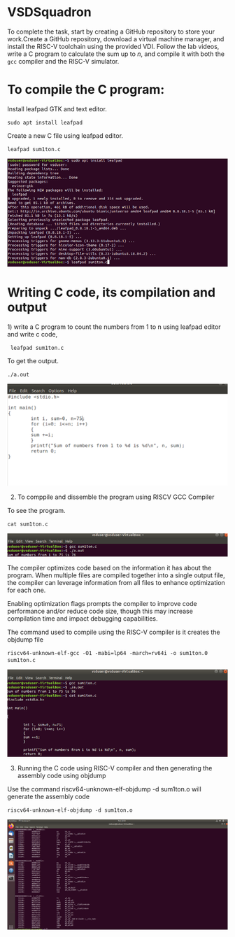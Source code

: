 # VSDSquadron
To complete the task, start by creating a GitHub repository to store your work.Create a GitHub repository, download a virtual machine manager, and install the RISC-V toolchain using the provided VDI. Follow the lab videos, write a C program to calculate the sum up to *n*, and compile it with both the `gcc` compiler and the RISC-V simulator.

<h1>To compile the C program:</h1>
Install leafpad GTK and text editor.
<l></l>

```
sudo apt install leafpad
```
Create a new C file using leafpad editor.
```
leafpad sum1ton.c
```
![Image Alt](https://github.com/Sathyan-ediga/VSDSquadron/blob/b21ab2a365d4fd93cbd357a12811d7458fc3f949/1.png)
<h1>Writing C code, its compilation and output</h1>
1) write a C program  to count the numbers from 1 to n using leafpad editor  and write c code,

```
 leafpad sum1ton.c
 ```

To get the output.
 ```
 ./a.out
 ```
![Image Alt](https://github.com/Sathyan-ediga/VSDSquadron/blob/main/2.png)

2) To comppile and dissemble the program using RISCV GCC Compiler

To see the program.

 ```
cat sum1ton.c
 ```
![Image Alt](https://github.com/Sathyan-ediga/VSDSquadron/blob/main/3.png)

The compiler optimizes code based on the information it has about the program. When multiple files are compiled together into a single output file, the compiler can leverage information from all files to enhance optimization for each one.

Enabling optimization flags prompts the compiler to improve code performance and/or reduce code size, though this may increase compilation time and impact debugging capabilities.

The command used to compile using the RISC-V compiler is it creates the objdump file

 ```
riscv64-unknown-elf-gcc -O1 -mabi=lp64 -march=rv64i -o sum1ton.0 sum1ton.c
 ```
![Image Alt](https://github.com/Sathyan-ediga/VSDSquadron/blob/main/4.png)

3) Running the C code using RISC-V compiler and then generating the assembly code using objdump
   
Use the command riscv64-unknown-elf-objdump -d sum1ton.o will generate the assembly code

 ```
riscv64-unknown-elf-objdump -d sum1ton.o 
 ```
![Image Alt](https://github.com/Sathyan-ediga/VSDSquadron/blob/main/Screenshot%202024-10-31%20195949.png)
 
